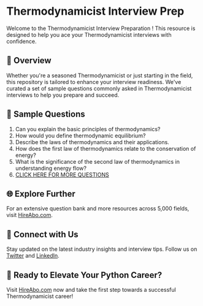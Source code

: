 # Thermodynamicist Interview Prep

Welcome to the Thermodynamicist Interview Preparation ! This resource is designed to help you ace your Thermodynamicist interviews with confidence.

## 🚀 Overview

Whether you're a seasoned Thermodynamicist or just starting in the field, this repository is tailored to enhance your interview readiness. We've curated a set of sample questions commonly asked in Thermodynamicist interviews to help you prepare and succeed.

## 📝 Sample Questions

1. Can you explain the basic principles of thermodynamics?
2. How would you define thermodynamic equilibrium?
3. Describe the laws of thermodynamics and their applications.
4. How does the first law of thermodynamics relate to the conservation of energy?
5. What is the significance of the second law of thermodynamics in understanding energy flow?
6. [CLICK HERE FOR MORE QUESTIONS](https://hireabo.com/job/5_0_17/Thermodynamicist)

## 🌐 Explore Further

For an extensive question bank and more resources across 5,000 fields, visit [HireAbo.com](https://www.hireabo.com).

## 📱 Connect with Us

Stay updated on the latest industry insights and interview tips. Follow us on [Twitter](https://twitter.com/hireabo) and [LinkedIn](https://www.linkedin.com/in/hire-abo-3609972a8/).

## 🚀 Ready to Elevate Your Python Career?

Visit [HireAbo.com](https://www.hireabo.com) now and take the first step towards a successful Thermodynamicist career!